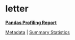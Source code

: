 # letter

[**Pandas Profiling Report**](https://epistasislab.github.io/penn-ml-benchmarks/profile/letter.html)

[Metadata](metadata.yaml) | [Summary Statistics](summary_stats.csv)

